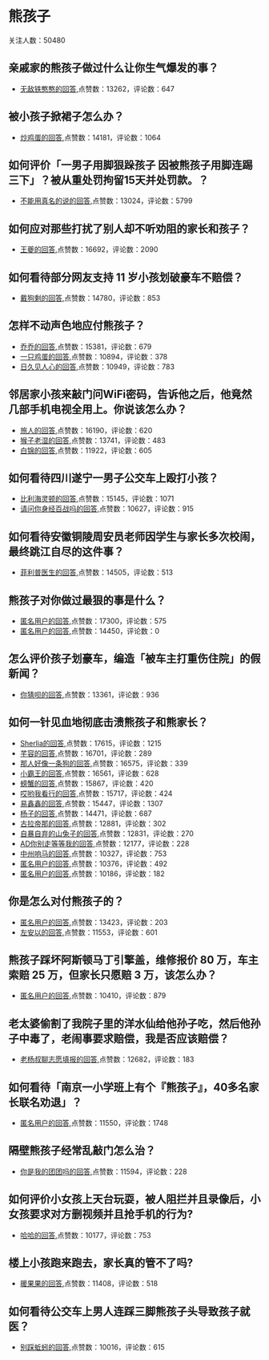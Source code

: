 #  熊孩子 
关注人数：50480
## 亲戚家的熊孩子做过什么让你生气爆发的事？
- [无敌铁憨憨的回答](https://www.zhihu.com/question/22246578/answer/609095285),点赞数：13262，评论数：647
## 被小孩子掀裙子怎么办？
- [炒鸡蛋的回答](https://www.zhihu.com/question/25423750/answer/80867548),点赞数：14181，评论数：1064
## 如何评价「一男子用脚狠跺孩子 因被熊孩子用脚连踢三下」？被从重处罚拘留15天并处罚款。？
- [不能用真名的说的回答](https://www.zhihu.com/question/275024803/answer/377980728),点赞数：13024，评论数：5799
## 如何应对那些打扰了别人却不听劝阻的家长和孩子？
- [王夔的回答](https://www.zhihu.com/question/34032096/answer/59825345),点赞数：16692，评论数：2090
## 如何看待部分网友支持 11 岁小孩划破豪车不赔偿？
- [戴狗剩的回答](https://www.zhihu.com/question/32099360/answer/54723861),点赞数：14780，评论数：853
## 怎样不动声色地应付熊孩子？
- [乔乔的回答](https://www.zhihu.com/question/28528792/answer/70160551),点赞数：15381，评论数：679
- [一只鸡蛋的回答](https://www.zhihu.com/question/28528792/answer/368992197),点赞数：10894，评论数：378
- [日久见人心的回答](https://www.zhihu.com/question/28528792/answer/70671064),点赞数：10949，评论数：783
## 邻居家小孩来敲门问WiFi密码，告诉他之后，他竟然几部手机电视全用上。你说该怎么办？
- [旅人的回答](https://www.zhihu.com/question/331281360/answer/735071906),点赞数：16190，评论数：620
- [猴子老湿的回答](https://www.zhihu.com/question/331281360/answer/911790428),点赞数：13741，评论数：483
- [白锦的回答](https://www.zhihu.com/question/331281360/answer/733258904),点赞数：11922，评论数：605
## 如何看待四川遂宁一男子公交车上殴打小孩？
- [比利海灵顿的回答](https://www.zhihu.com/question/275021771/answer/377934522),点赞数：15145，评论数：1071
- [请问你身经百战吗的回答](https://www.zhihu.com/question/275021771/answer/377736777),点赞数：10627，评论数：915
## 如何看待安徽铜陵周安员老师因学生与家长多次校闹，最终跳江自尽的这件事？
- [菲利普医生的回答](https://www.zhihu.com/question/335358093/answer/760454604),点赞数：14505，评论数：513
## 熊孩子对你做过最狠的事是什么？
- [匿名用户的回答](https://www.zhihu.com/question/25435382/answer/1422834166),点赞数：17300，评论数：575
- [匿名用户的回答](https://www.zhihu.com/question/25435382/answer/468959666),点赞数：14450，评论数：0
## 怎么评价孩子划豪车，编造「被车主打重伤住院」的假新闻？
- [你猜呗的回答](https://www.zhihu.com/question/335857363/answer/757576002),点赞数：13361，评论数：936
## 如何一针见血地彻底击溃熊孩子和熊家长？
- [Sherlia的回答](https://www.zhihu.com/question/57260850/answer/454015701),点赞数：17615，评论数：1215
- [芊容的回答](https://www.zhihu.com/question/57260850/answer/346191000),点赞数：16701，评论数：289
- [那人好像一条狗的回答](https://www.zhihu.com/question/57260850/answer/343039156),点赞数：16575，评论数：339
- [小霸王的回答](https://www.zhihu.com/question/57260850/answer/316659110),点赞数：16561，评论数：628
- [螃蟹的回答](https://www.zhihu.com/question/57260850/answer/712026753),点赞数：15867，评论数：420
- [哎哟我看行的回答](https://www.zhihu.com/question/57260850/answer/363287793),点赞数：15717，评论数：424
- [易鑫鑫的回答](https://www.zhihu.com/question/57260850/answer/361345767),点赞数：15447，评论数：1307
- [杨子的回答](https://www.zhihu.com/question/57260850/answer/325755520),点赞数：14471，评论数：687
- [古拉帝那的回答](https://www.zhihu.com/question/57260850/answer/315305948),点赞数：12881，评论数：302
- [自暴自弃的山兔子的回答](https://www.zhihu.com/question/57260850/answer/447987093),点赞数：12831，评论数：270
- [AD你别走等等我的回答](https://www.zhihu.com/question/57260850/answer/323318310),点赞数：12177，评论数：228
- [中州响马的回答](https://www.zhihu.com/question/57260850/answer/345691336),点赞数：10327，评论数：753
- [匿名用户的回答](https://www.zhihu.com/question/57260850/answer/349442779),点赞数：10376，评论数：492
- [匿名用户的回答](https://www.zhihu.com/question/57260850/answer/349974581),点赞数：10186，评论数：182
## 你是怎么对付熊孩子的？
- [匿名用户的回答](https://www.zhihu.com/question/311661069/answer/837943662),点赞数：13423，评论数：203
- [左安以的回答](https://www.zhihu.com/question/311661069/answer/826013811),点赞数：11553，评论数：601
## 熊孩子踩坏阿斯顿马丁引擎盖，维修报价 80 万，车主索赔 25 万，但家长只愿赔 3 万，该怎么办？
- [匿名用户的回答](https://www.zhihu.com/question/427028166/answer/1542378046),点赞数：10410，评论数：879
## 老太婆偷割了我院子里的洋水仙给他孙子吃，然后他孙子中毒了，老闹事要求赔偿，我是否应该赔偿？
- [老杨叔聊志愿填报的回答](https://www.zhihu.com/question/53286583/answer/134396419),点赞数：12682，评论数：183
## 如何看待「南京一小学班上有个『熊孩子』，40多名家长联名劝退」？
- [匿名用户的回答](https://www.zhihu.com/question/47466239/answer/106413248),点赞数：11550，评论数：1748
## 隔壁熊孩子经常乱敲门怎么治？
- [你是我的团团吗的回答](https://www.zhihu.com/question/320932685/answer/681784892),点赞数：11594，评论数：228
## 如何评价小女孩上天台玩耍，被人阻拦并且录像后，小女孩要求对方删视频并且抢手机的行为?
- [哈哈的回答](https://www.zhihu.com/question/405866140/answer/1331302808),点赞数：10177，评论数：753
## 楼上小孩跑来跑去，家长真的管不了吗?
- [暖果果的回答](https://www.zhihu.com/question/381562611/answer/1353138280),点赞数：11408，评论数：518
## 如何看待公交车上男人连踩三脚熊孩子头导致孩子就医？
- [别踩蚯蚓的回答](https://www.zhihu.com/question/275046778/answer/381036959),点赞数：10016，评论数：615
